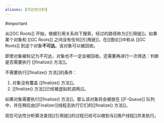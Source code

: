 ```yaml
---
aliases: [可达性分析]
---
```


#important 

从[[GC Roots]] 开始，根据引用关系向下搜索，经过的路径称为[[引用链]]。如果某个对象和 [[GC Roots]] 之间没有任何[[引用链]]，在[[图论]]中称从 [[GC Roots]] 到这个对象**不可达**。该对象可以被回收。

即使对象被标记为不可达，对象也不一定会被回收。还需要再进行一次筛选：判断是否需要执行 [[finalize() 方法]]。

不需要执行[[finalize() 方法]]的条件：
1. 对象没有覆盖 [[finalize() 方法]]。
2. [[finalize() 方法]]已经被虚拟机调用过。

如果对象需要执行[[finalize() 方法]]，那么该对象将会被放在  [[F-Queue]] 队列中，并在稍后由[[Finalizer]]线程去执行它们的[[finalize() 方法]]。


现在可达性分析算法查找[[引用链]]的过程已经可以做到与[[用户线程]]并发执行。
